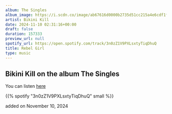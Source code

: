 ```yaml
---
album: The Singles
album_image: https://i.scdn.co/image/ab67616d0000b2735d51cc215a4e6cdf1f96e4da
artist: Bikini Kill
date: 2024-11-10 02:31:16+00:00
draft: false
duration: 157333
preview_url: null
spotify_url: https://open.spotify.com/track/3n0zZ1V9PXLsxtyTiqDhuQ
title: Rebel Girl
type: music
---
```



## Bikini Kill on the album The Singles

You can listen [here](https://open.spotify.com/track/3n0zZ1V9PXLsxtyTiqDhuQ)

{{% spotify "3n0zZ1V9PXLsxtyTiqDhuQ" small %}}

added on November 10, 2024